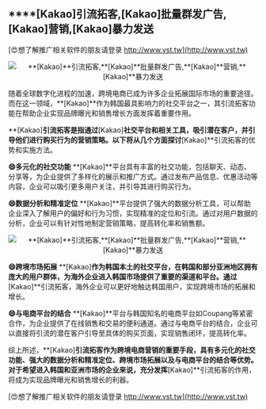 ## ****[Kakao]**引流拓客,**[Kakao]**批量群发广告,**[Kakao]**营销,**[Kakao]**暴力发送**

[😍想了解推广相关软件的朋友请登录 http://www.vst.tw](http://www.vst.tw)

 <center><img src="https://vst.tw/MP4/tuiguang/png/6.png" alt="**[Kakao]**引流拓客,**[Kakao]**批量群发广告,**[Kakao]**营销,**[Kakao]**暴力发送"></center>

随着全球数字化进程的加速，跨境电商已成为许多企业拓展国际市场的重要途径。而在这一领域，**[Kakao]**作为韩国最具影响力的社交平台之一，其引流拓客功能在帮助企业实现品牌曝光和销售增长方面发挥着重要作用。

**[Kakao]**引流拓客是指通过**[Kakao]**社交平台和相关工具，吸引潜在客户，并引导他们进行购买行为的营销策略。以下将从几个方面探讨**[Kakao]**引流拓客的优势和实施方法。

**😄多元化的社交功能**
**[Kakao]**平台具有丰富的社交功能，包括聊天、动态、分享等，为企业提供了多样化的展示和推广方式。通过发布产品信息、优惠活动等内容，企业可以吸引更多用户关注，并引导其进行购买行为。

**😄数据分析和精准定位**
**[Kakao]**平台提供了强大的数据分析工具，可以帮助企业深入了解用户的偏好和行为习惯，实现精准的定位和引流。通过对用户数据的分析，企业可以有针对性地制定营销策略，提高转化率和销售额。

 <center><img src="https://vst.tw/MP4/tuiguang/png/8.png" alt="**[Kakao]**引流拓客,**[Kakao]**批量群发广告,**[Kakao]**营销,**[Kakao]**暴力发送"></center>

**😄跨境市场拓展**
**[Kakao]**作为韩国本土的社交平台，在韩国和部分亚洲地区拥有庞大的用户群体，为海外企业进入韩国市场提供了重要的渠道和平台。通过**[Kakao]**引流拓客，海外企业可以更好地触达韩国用户，实现跨境市场的拓展和增长。

**😄与电商平台的结合**
**[Kakao]**平台与韩国知名的电商平台如Coupang等紧密合作，为企业提供了在线销售和交易的便利通道。通过与电商平台的结合，企业可以直接将引流的潜在客户引导至具体的购买页面，实现销售闭环，提高转化率。

综上所述，**[Kakao]**引流拓客作为跨境电商营销的重要手段，具有多元化的社交功能、强大的数据分析和精准定位、跨境市场拓展以及与电商平台的结合等优势。对于希望进入韩国和亚洲市场的企业来说，充分发挥**[Kakao]**引流拓客的作用，将成为实现品牌曝光和销售增长的利器。

[😍想了解推广相关软件的朋友请登录 http://www.vst.tw](http://www.vst.tw)



